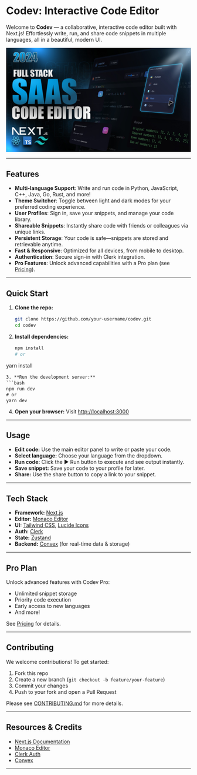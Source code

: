 #  Codev: Interactive Code Editor

Welcome to **Codev** — a collaborative, interactive code editor built with Next.js! Effortlessly write, run, and share code snippets in multiple languages, all in a beautiful, modern UI.

![Codev Screenshot](public/screenshot-for-readme.png)

---

##  Features

-  **Multi-language Support**: Write and run code in Python, JavaScript, C++, Java, Go, Rust, and more!
-  **Theme Switcher**: Toggle between light and dark modes for your preferred coding experience.
-  **User Profiles**: Sign in, save your snippets, and manage your code library.
-  **Shareable Snippets**: Instantly share code with friends or colleagues via unique links.
-  **Persistent Storage**: Your code is safe—snippets are stored and retrievable anytime.
-  **Fast & Responsive**: Optimized for all devices, from mobile to desktop.
-  **Authentication**: Secure sign-in with Clerk integration.
-  **Pro Features**: Unlock advanced capabilities with a Pro plan (see [Pricing](#-pro-plan)).

---

##  Quick Start

1. **Clone the repo:**
   ```bash
   git clone https://github.com/your-username/codev.git
   cd codev
   ```
2. **Install dependencies:**
   ```bash
   npm install
   # or
yarn install
   ```
3. **Run the development server:**
   ```bash
   npm run dev
   # or
yarn dev
   ```
4. **Open your browser:**
   Visit [http://localhost:3000](http://localhost:3000)

---

##  Usage

- **Edit code:** Use the main editor panel to write or paste your code.
- **Select language:** Choose your language from the dropdown.
- **Run code:** Click the ▶️ Run button to execute and see output instantly.
- **Save snippet:** Save your code to your profile for later.
- **Share:** Use the share button to copy a link to your snippet.

---

##  Tech Stack

- **Framework:** [Next.js](https://nextjs.org/)
- **Editor:** [Monaco Editor](https://microsoft.github.io/monaco-editor/)
- **UI:** [Tailwind CSS](https://tailwindcss.com/), [Lucide Icons](https://lucide.dev/)
- **Auth:** [Clerk](https://clerk.com/)
- **State:** [Zustand](https://zustand-demo.pmnd.rs/)
- **Backend:** [Convex](https://convex.dev/) (for real-time data & storage)

---

##  Pro Plan

Unlock advanced features with Codev Pro:
- Unlimited snippet storage
- Priority code execution
- Early access to new languages
- And more!

See [Pricing](http://localhost:3000/pricing) for details.

---

##  Contributing

We welcome contributions! To get started:
1. Fork this repo
2. Create a new branch (`git checkout -b feature/your-feature`)
3. Commit your changes
4. Push to your fork and open a Pull Request

Please see [CONTRIBUTING.md](CONTRIBUTING.md) for more details.

---

##  Resources & Credits
- [Next.js Documentation](https://nextjs.org/docs)
- [Monaco Editor](https://microsoft.github.io/monaco-editor/)
- [Clerk Auth](https://clerk.com/docs)
- [Convex](https://docs.convex.dev/)

---

